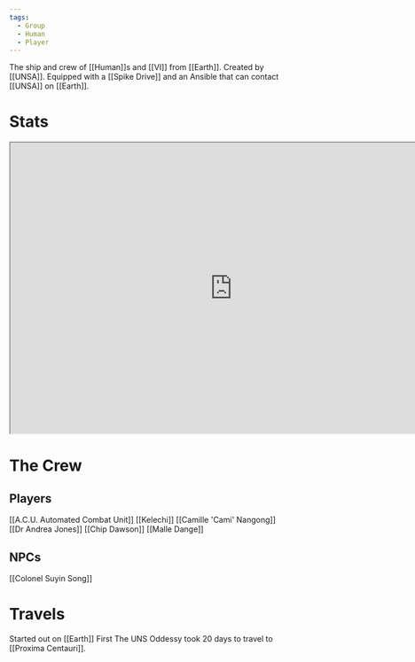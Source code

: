 ```yaml
---
tags:
  - Group
  - Human
  - Player
---
```

The ship and crew of [[Human]]s and [[VI]] from [[Earth]].
Created by [[UNSA]].
Equipped with a [[Spike Drive]] and an Ansible that can contact [[UNSA]] on [[Earth]].

# Stats
<iframe 
src="https://docs.google.com/spreadsheets/d/e/2PACX-1vTRIqejf0GIYPNRb44_dP4BrDlpVWoaODQEQmceYP2o5rk4vv9NaQJRVGMM0UsZSb-GDoXpFSFTqQLo/pubhtml?widget=true&amp;headers=false"
height=525
width=800>
</iframe>

# The Crew

## Players
[[A.C.U. Automated Combat Unit]]
[[Kelechi]]
[[Camille 'Cami' Nangong]]
[[Dr Andrea Jones]]
[[Chip Dawson]]
[[Malle Dange]]
## NPCs
[[Colonel Suyin Song]]

# Travels
Started out on [[Earth]]
First The UNS Oddessy took 20 days to travel to [[Proxima Centauri]].